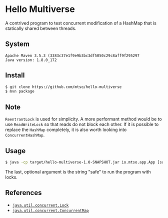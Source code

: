 # Hello Multiverse

A contrived program to test concurrent modification of a HashMap that is statically shared between threads.

## System

```
Apache Maven 3.5.3 (3383c37e1f9e9b3bc3df5050c29c8aff9f295297
Java version: 1.8.0_172
```

## Install

```sh
$ git clone https://github.com/mtso/hello-multiverse
$ mvn package
```

## Note

`ReentrantLock` is used for simplicity. A more performant method would
be to use `ReadWriteLock` so that reads do not block each other. If it is possible to
replace the `HashMap` completely, it is also worth looking into `ConcurrentHashMap`.

## Usage

```sh
$ java -cp target/hello-multiverse-1.0-SNAPSHOT.jar io.mtso.app.App [safe|unsafe]
```

The last, optional argument is the string "safe" to run the program with locks.

## References

- [`java.util.concurrent.Lock`](https://docs.oracle.com/javase/7/docs/api/java/util/concurrent/locks/Lock.html)
- [`java.util.concurrent.ConcurrentMap`](https://docs.oracle.com/javase/8/docs/api/java/util/concurrent/ConcurrentMap.html)
